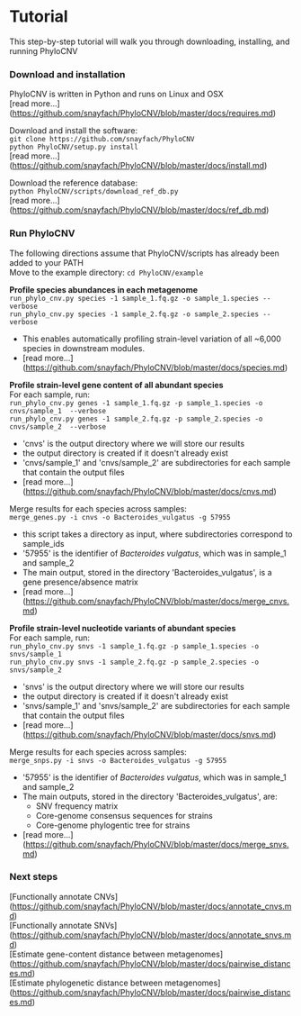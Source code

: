 # Tutorial

This step-by-step tutorial will walk you through downloading, installing, and running PhyloCNV

### Download and installation
PhyloCNV is written in Python and runs on Linux and OSX  
[read more...] (https://github.com/snayfach/PhyloCNV/blob/master/docs/requires.md)  

Download and install the software:  
`git clone https://github.com/snayfach/PhyloCNV`   
`python PhyloCNV/setup.py install`  
[read more...] (https://github.com/snayfach/PhyloCNV/blob/master/docs/install.md)

Download the reference database:  
`python PhyloCNV/scripts/download_ref_db.py`   
[read more...] (https://github.com/snayfach/PhyloCNV/blob/master/docs/ref_db.md)  

### Run PhyloCNV

The following directions assume that PhyloCNV/scripts has already been added to your PATH  
Move to the example directory: `cd PhyloCNV/example`  

**Profile species abundances in each metagenome**  
`run_phylo_cnv.py species -1 sample_1.fq.gz -o sample_1.species --verbose`  
`run_phylo_cnv.py species -1 sample_2.fq.gz -o sample_2.species --verbose`  

* This enables automatically profiling strain-level variation of all ~6,000 species in downstream modules.  
* [read more...] (https://github.com/snayfach/PhyloCNV/blob/master/docs/species.md)

**Profile strain-level gene content of all abundant species**   
For each sample, run:   
`run_phylo_cnv.py genes -1 sample_1.fq.gz -p sample_1.species -o cnvs/sample_1  --verbose`  
`run_phylo_cnv.py genes -1 sample_2.fq.gz -p sample_2.species -o cnvs/sample_2  --verbose`   

* 'cnvs' is the output directory where we will store our results
* the output directory is created if it doesn't already exist  
* 'cnvs/sample_1' and 'cnvs/sample_2' are subdirectories for each sample that contain the output files
* [read more...] (https://github.com/snayfach/PhyloCNV/blob/master/docs/cnvs.md)

Merge results for each species across samples:  
`merge_genes.py -i cnvs -o Bacteroides_vulgatus -g 57955`  

* this script takes a directory as input, where subdirectories correspond to sample_ids 
* '57955' is the identifier of *Bacteroides vulgatus*, which was in sample_1 and sample_2  
* The main output, stored in the directory 'Bacteroides_vulgatus', is a gene presence/absence matrix  
* [read more...] (https://github.com/snayfach/PhyloCNV/blob/master/docs/merge_cnvs.md)

**Profile strain-level nucleotide variants of abundant species**  
For each sample, run:  
`run_phylo_cnv.py snvs -1 sample_1.fq.gz -p sample_1.species -o snvs/sample_1`  
`run_phylo_cnv.py snvs -1 sample_2.fq.gz -p sample_2.species -o snvs/sample_2`  

* 'snvs' is the output directory where we will store our results
* the output directory is created if it doesn't already exist  
* 'snvs/sample_1' and 'snvs/sample_2' are subdirectories for each sample that contain the output files
* [read more...] (https://github.com/snayfach/PhyloCNV/blob/master/docs/snvs.md)

Merge results for each species across samples:    
`merge_snps.py -i snvs -o Bacteroides_vulgatus -g 57955`   

* '57955' is the identifier of *Bacteroides vulgatus*, which was in sample_1 and sample_2   
* The main outputs, stored in the directory 'Bacteroides_vulgatus', are: 
  * SNV frequency matrix
  * Core-genome consensus sequences for strains
  * Core-genome phylogentic tree for strains  
* [read more...] (https://github.com/snayfach/PhyloCNV/blob/master/docs/merge_snvs.md)


### Next steps
[Functionally annotate CNVs] (https://github.com/snayfach/PhyloCNV/blob/master/docs/annotate_cnvs.md)  
[Functionally annotate SNVs] (https://github.com/snayfach/PhyloCNV/blob/master/docs/annotate_snvs.md)  
[Estimate gene-content distance between metagenomes] (https://github.com/snayfach/PhyloCNV/blob/master/docs/pairwise_distances.md)  
[Estimate phylogenetic distance between metagenomes] (https://github.com/snayfach/PhyloCNV/blob/master/docs/pairwise_distances.md)    

